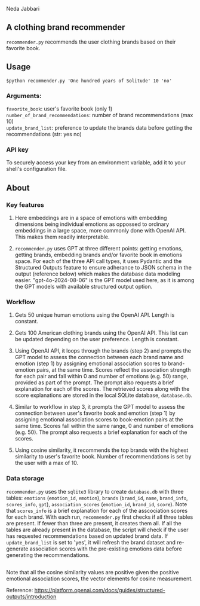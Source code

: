 Neda Jabbari 

## A clothing brand recommender

`recommender.py` recommends the user clothing brands based on their favorite book. 

## Usage 
`$python recommender.py 'One hundred years of Solitude' 10 'no'`

### Arguments:
`favorite_book`: user's favorite book (only 1) \
`number_of_brand_recommendations`: number of brand recommendations (max 10) \
`update_brand_list`: preference to update the brands data before getting the recommendations (str: yes no)

### API key
To securely access your key from an environment variable, add it to your shell's configuration file.

## About
### Key features

1. Here embeddings are in a space of emotions with embedding dimensions being individual emotions as oppossed to ordinary embeddings in a large space, more commonly done with OpenAI API. This makes them readily interpretable.

2. `recommender.py` uses GPT at three different points: getting emotions, getting brands, embedding brands and/or favorite book in emotions space. For each of the three API call types, it uses Pydantic and the Structured Outputs feature to ensure adherance to JSON schema in the output (reference below) which makes the database data modeling easier. "gpt-4o-2024-08-06" is the GPT model used here, as it is among the GPT models with available structured output option. 

### Workflow

1. Gets 50 unique human emotions using the OpenAI API. Length is constant.

2. Gets 100 American clothing brands using the OpenAI API. This list can be updated depending on the user preference. Length is constant.

3. Using OpenAI API, it loops through the brands (step 2) and prompts the GPT model to assess the connection between each brand name and emotion (step 1) by assigning emotional association scores to brand-emotion pairs, at the same time. Scores reflect the association strength for each pair and fall within 0 and number of emotions (e.g. 50) range, provided as part of the prompt. The prompt also requests a brief explanation for each of the scores. The retrieved scores along with the score explanations are stored in the local SQLite database, `database.db`.

4. Similar to workflow in step 3, it prompts the GPT model to assess the connection between user's favorite book and emotion (step 1) by assigning emotional association scores to book-emotion pairs at the same time. Scores fall within the same range, 0 and number of emotions (e.g. 50). The prompt also requests a brief explanation for each of the scores.

5. Using cosine similarity, it recommends the top brands with the highest similarity to user's favorite book. Number of recommendations is set by the user with a max of 10.

### Data storage

`recommender.py` uses the `sqlite3` library to create `database.db` with three tables: `emotions` (`emotion_id`, `emotion`), `brands` (`brand_id`, `name`, `brand_info`, `scores_info`, `gpt`), `association_scores` (`emotion_id`, `brand_id`, `score`). Note that `scores_info` is a brief explanation for each of the asscociation scores for each brand. With each run, `recommender.py` first checks if all three tables are present. If fewer than three are present, it creates them all. If all the tables are already present in the database, the script will check if the user has requested recommendations based on updated brand data. If `update_brand_list` is set to 'yes', it will refresh the brand dataset and re-generate association scores with the pre-existing emotions data before generating the recommendations.

##

Note that all the cosine similarity values are positive given the positive emotional association scores, the vector elements for cosine measurement.

Reference: https://platform.openai.com/docs/guides/structured-outputs/introduction
